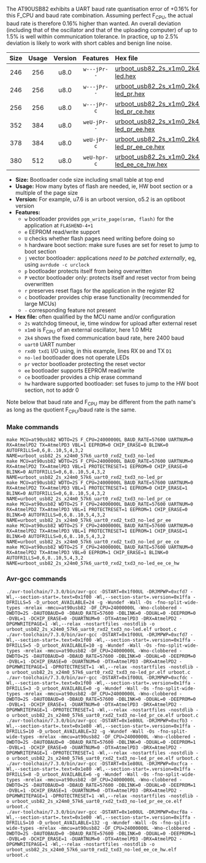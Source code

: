 The AT90USB82 exhibits a UART baud rate quantisation error of +0.16% for this F_CPU and baud rate combination. Assuming perfect F<sub>CPU</sub>, the actual baud rate is therefore 0.16% higher than wanted. An overall deviation (including that of the oscillator and that of the uploading computer) of up to 1.5% is well within communication tolerance. In practice, up to 2.5% deviation is likely to work with short cables and benign line noise.

|Size|Usage|Version|Features|Hex file|
|:-:|:-:|:-:|:-:|:--|
|246|256|u8.0|`w---jPr--`|[urboot_usb82_2s_x1m0_2k4_uart0_rxd2_txd3_no-led.hex](https://raw.githubusercontent.com/stefanrueger/urboot.hex/main/mcus/at90usb82/watchdog_2_s/external_oscillator_x/%2B1m000000_hz/%2B%2B%2B2k4_baud/uart0_rxd2_txd3/no-led/urboot_usb82_2s_x1m0_2k4_uart0_rxd2_txd3_no-led.hex)|
|246|256|u8.0|`w---jPr--`|[urboot_usb82_2s_x1m0_2k4_uart0_rxd2_txd3_no-led_pr.hex](https://raw.githubusercontent.com/stefanrueger/urboot.hex/main/mcus/at90usb82/watchdog_2_s/external_oscillator_x/%2B1m000000_hz/%2B%2B%2B2k4_baud/uart0_rxd2_txd3/no-led/urboot_usb82_2s_x1m0_2k4_uart0_rxd2_txd3_no-led_pr.hex)|
|256|256|u8.0|`w---jPr-c`|[urboot_usb82_2s_x1m0_2k4_uart0_rxd2_txd3_no-led_pr_ce.hex](https://raw.githubusercontent.com/stefanrueger/urboot.hex/main/mcus/at90usb82/watchdog_2_s/external_oscillator_x/%2B1m000000_hz/%2B%2B%2B2k4_baud/uart0_rxd2_txd3/no-led/urboot_usb82_2s_x1m0_2k4_uart0_rxd2_txd3_no-led_pr_ce.hex)|
|352|384|u8.0|`weU-jPr--`|[urboot_usb82_2s_x1m0_2k4_uart0_rxd2_txd3_no-led_pr_ee.hex](https://raw.githubusercontent.com/stefanrueger/urboot.hex/main/mcus/at90usb82/watchdog_2_s/external_oscillator_x/%2B1m000000_hz/%2B%2B%2B2k4_baud/uart0_rxd2_txd3/no-led/urboot_usb82_2s_x1m0_2k4_uart0_rxd2_txd3_no-led_pr_ee.hex)|
|378|384|u8.0|`weU-jPr-c`|[urboot_usb82_2s_x1m0_2k4_uart0_rxd2_txd3_no-led_pr_ee_ce.hex](https://raw.githubusercontent.com/stefanrueger/urboot.hex/main/mcus/at90usb82/watchdog_2_s/external_oscillator_x/%2B1m000000_hz/%2B%2B%2B2k4_baud/uart0_rxd2_txd3/no-led/urboot_usb82_2s_x1m0_2k4_uart0_rxd2_txd3_no-led_pr_ee_ce.hex)|
|380|512|u8.0|`weU-hpr-c`|[urboot_usb82_2s_x1m0_2k4_uart0_rxd2_txd3_no-led_ee_ce_hw.hex](https://raw.githubusercontent.com/stefanrueger/urboot.hex/main/mcus/at90usb82/watchdog_2_s/external_oscillator_x/%2B1m000000_hz/%2B%2B%2B2k4_baud/uart0_rxd2_txd3/no-led/urboot_usb82_2s_x1m0_2k4_uart0_rxd2_txd3_no-led_ee_ce_hw.hex)|

- **Size:** Bootloader code size including small table at top end
- **Usage:** How many bytes of flash are needed, ie, HW boot section or a multiple of the page size
- **Version:** For example, u7.6 is an urboot version, o5.2 is an optiboot version
- **Features:**
  + `w` bootloader provides `pgm_write_page(sram, flash)` for the application at `FLASHEND-4+1`
  + `e` EEPROM read/write support
  + `U` checks whether flash pages need writing before doing so
  + `h` hardware boot section: make sure fuses are set for reset to jump to boot section
  + `j` vector bootloader: applications *need to be patched externally*, eg, using `avrdude -c urclock`
  + `p` bootloader protects itself from being overwritten
  + `P` vector bootloader only: protects itself and reset vector from being overwritten
  + `r` preserves reset flags for the application in the register R2
  + `c` bootloader provides chip erase functionality (recommended for large MCUs)
  + `-` corresponding feature not present
- **Hex file:** often qualified by the MCU name and/or configuration
  + `2s` watchdog timeout, ie, time window for upload after external reset
  + `x1m0` is F<sub>CPU</sub> of an external oscillator, here 1.0 MHz
  + `2k4` shows the fixed communication baud rate, here 2400 baud
  + `uart0` UART number
  + `rxd0 txd1` I/O using, in this example, lines RX `D0` and TX `D1`
  + `no-led` bootloader does not operate LEDs
  + `pr` vector bootloader protecting the reset vector
  + `ee` bootloader supports EEPROM read/write
  + `ce` bootloader provides a chip erase command
  + `hw` hardware supported bootloader: set fuses to jump to the HW boot section, not to addr 0


Note below that baud rate and F<sub>CPU</sub> may be different from the path name's as long as the quotient F<sub>CPU</sub>/baud rate is the same.

### Make commands
```
make MCU=at90usb82 WDTO=2S F_CPU=24000000L BAUD_RATE=57600 UARTNUM=0 RX=AtmelPD2 TX=AtmelPD3 VBL=1 EEPROM=0 CHIP_ERASE=0 BLINK=0 AUTOFRILLS=0,6,8..10,5,4,3,2 NAME=urboot_usb82_2s_x24m0_57k6_uart0_rxd2_txd3_no-led
make MCU=at90usb82 WDTO=2S F_CPU=24000000L BAUD_RATE=57600 UARTNUM=0 RX=AtmelPD2 TX=AtmelPD3 VBL=1 PROTECTRESET=1 EEPROM=0 CHIP_ERASE=0 BLINK=0 AUTOFRILLS=0,6,8..10,5,4,3,2 NAME=urboot_usb82_2s_x24m0_57k6_uart0_rxd2_txd3_no-led_pr
make MCU=at90usb82 WDTO=2S F_CPU=24000000L BAUD_RATE=57600 UARTNUM=0 RX=AtmelPD2 TX=AtmelPD3 VBL=1 PROTECTRESET=1 EEPROM=0 CHIP_ERASE=1 BLINK=0 AUTOFRILLS=0,6,8..10,5,4,3,2 NAME=urboot_usb82_2s_x24m0_57k6_uart0_rxd2_txd3_no-led_pr_ce
make MCU=at90usb82 WDTO=2S F_CPU=24000000L BAUD_RATE=57600 UARTNUM=0 RX=AtmelPD2 TX=AtmelPD3 VBL=1 PROTECTRESET=1 EEPROM=1 CHIP_ERASE=0 BLINK=0 AUTOFRILLS=0,6,8..10,5,4,3,2 NAME=urboot_usb82_2s_x24m0_57k6_uart0_rxd2_txd3_no-led_pr_ee
make MCU=at90usb82 WDTO=2S F_CPU=24000000L BAUD_RATE=57600 UARTNUM=0 RX=AtmelPD2 TX=AtmelPD3 VBL=1 PROTECTRESET=1 EEPROM=1 CHIP_ERASE=1 BLINK=0 AUTOFRILLS=0,6,8..10,5,4,3,2 NAME=urboot_usb82_2s_x24m0_57k6_uart0_rxd2_txd3_no-led_pr_ee_ce
make MCU=at90usb82 WDTO=2S F_CPU=24000000L BAUD_RATE=57600 UARTNUM=0 RX=AtmelPD2 TX=AtmelPD3 VBL=0 EEPROM=1 CHIP_ERASE=1 BLINK=0 AUTOFRILLS=0,6,8..10,5,4,3,2 NAME=urboot_usb82_2s_x24m0_57k6_uart0_rxd2_txd3_no-led_ee_ce_hw
```

### Avr-gcc commands
```
./avr-toolchain/7.3.0/bin/avr-gcc -DSTART=0x1f00UL -DRJMPWP=0xcfd7 -Wl,--section-start=.text=0x1f00 -Wl,--section-start=.version=0x1ffa -DFRILLS=5 -D_urboot_AVAILABLE=24 -g -Wundef -Wall -Os -fno-split-wide-types -mrelax -mmcu=at90usb82 -DF_CPU=24000000L -Wno-clobbered -DWDTO=2S -DAUTOBAUD=0 -DBAUD_RATE=57600 -DBLINK=0 -DDUAL=0 -DEEPROM=0 -DVBL=1 -DCHIP_ERASE=0 -DUARTNUM=0 -DTX=AtmelPD3 -DRX=AtmelPD2 -DPGMWRITEPAGE=1 -Wl,--relax -nostartfiles -nostdlib -o urboot_usb82_2s_x24m0_57k6_uart0_rxd2_txd3_no-led.elf urboot.c
./avr-toolchain/7.3.0/bin/avr-gcc -DSTART=0x1f00UL -DRJMPWP=0xcfd7 -Wl,--section-start=.text=0x1f00 -Wl,--section-start=.version=0x1ffa -DFRILLS=5 -D_urboot_AVAILABLE=10 -g -Wundef -Wall -Os -fno-split-wide-types -mrelax -mmcu=at90usb82 -DF_CPU=24000000L -Wno-clobbered -DWDTO=2S -DAUTOBAUD=0 -DBAUD_RATE=57600 -DBLINK=0 -DDUAL=0 -DEEPROM=0 -DVBL=1 -DCHIP_ERASE=0 -DUARTNUM=0 -DTX=AtmelPD3 -DRX=AtmelPD2 -DPGMWRITEPAGE=1 -DPROTECTRESET=1 -Wl,--relax -nostartfiles -nostdlib -o urboot_usb82_2s_x24m0_57k6_uart0_rxd2_txd3_no-led_pr.elf urboot.c
./avr-toolchain/7.3.0/bin/avr-gcc -DSTART=0x1f00UL -DRJMPWP=0xcfdc -Wl,--section-start=.text=0x1f00 -Wl,--section-start=.version=0x1ffa -DFRILLS=3 -D_urboot_AVAILABLE=0 -g -Wundef -Wall -Os -fno-split-wide-types -mrelax -mmcu=at90usb82 -DF_CPU=24000000L -Wno-clobbered -DWDTO=2S -DAUTOBAUD=0 -DBAUD_RATE=57600 -DBLINK=0 -DDUAL=0 -DEEPROM=0 -DVBL=1 -DCHIP_ERASE=1 -DUARTNUM=0 -DTX=AtmelPD3 -DRX=AtmelPD2 -DPGMWRITEPAGE=1 -DPROTECTRESET=1 -Wl,--relax -nostartfiles -nostdlib -o urboot_usb82_2s_x24m0_57k6_uart0_rxd2_txd3_no-led_pr_ce.elf urboot.c
./avr-toolchain/7.3.0/bin/avr-gcc -DSTART=0x1e80UL -DRJMPWP=0xcfb3 -Wl,--section-start=.text=0x1e80 -Wl,--section-start=.version=0x1ffa -DFRILLS=10 -D_urboot_AVAILABLE=32 -g -Wundef -Wall -Os -fno-split-wide-types -mrelax -mmcu=at90usb82 -DF_CPU=24000000L -Wno-clobbered -DWDTO=2S -DAUTOBAUD=0 -DBAUD_RATE=57600 -DBLINK=0 -DDUAL=0 -DEEPROM=1 -DVBL=1 -DCHIP_ERASE=0 -DUARTNUM=0 -DTX=AtmelPD3 -DRX=AtmelPD2 -DPGMWRITEPAGE=1 -DPROTECTRESET=1 -Wl,--relax -nostartfiles -nostdlib -o urboot_usb82_2s_x24m0_57k6_uart0_rxd2_txd3_no-led_pr_ee.elf urboot.c
./avr-toolchain/7.3.0/bin/avr-gcc -DSTART=0x1e80UL -DRJMPWP=0xcfca -Wl,--section-start=.text=0x1e80 -Wl,--section-start=.version=0x1ffa -DFRILLS=8 -D_urboot_AVAILABLE=6 -g -Wundef -Wall -Os -fno-split-wide-types -mrelax -mmcu=at90usb82 -DF_CPU=24000000L -Wno-clobbered -DWDTO=2S -DAUTOBAUD=0 -DBAUD_RATE=57600 -DBLINK=0 -DDUAL=0 -DEEPROM=1 -DVBL=1 -DCHIP_ERASE=1 -DUARTNUM=0 -DTX=AtmelPD3 -DRX=AtmelPD2 -DPGMWRITEPAGE=1 -DPROTECTRESET=1 -Wl,--relax -nostartfiles -nostdlib -o urboot_usb82_2s_x24m0_57k6_uart0_rxd2_txd3_no-led_pr_ee_ce.elf urboot.c
./avr-toolchain/7.3.0/bin/avr-gcc -DSTART=0x1e00UL -DRJMPWP=0xcf8a -Wl,--section-start=.text=0x1e00 -Wl,--section-start=.version=0x1ffa -DFRILLS=10 -D_urboot_AVAILABLE=132 -g -Wundef -Wall -Os -fno-split-wide-types -mrelax -mmcu=at90usb82 -DF_CPU=24000000L -Wno-clobbered -DWDTO=2S -DAUTOBAUD=0 -DBAUD_RATE=57600 -DBLINK=0 -DDUAL=0 -DEEPROM=1 -DVBL=0 -DCHIP_ERASE=1 -DUARTNUM=0 -DTX=AtmelPD3 -DRX=AtmelPD2 -DPGMWRITEPAGE=1 -Wl,--relax -nostartfiles -nostdlib -o urboot_usb82_2s_x24m0_57k6_uart0_rxd2_txd3_no-led_ee_ce_hw.elf urboot.c
```

